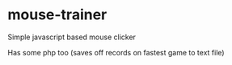 # mouse-trainer
Simple javascript based mouse clicker

Has some php too (saves off records on fastest game to text file)
